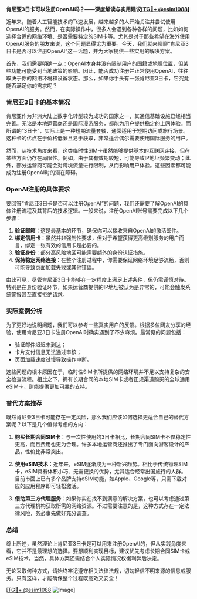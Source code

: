 **肯尼亚3日卡可以注册OpenAI吗？——深度解读与实用建议[[TG💪+ @esim1088](https://t.me/s/esim1088)]**

近年来，随着人工智能技术的飞速发展，越来越多的人开始关注并尝试使用OpenAI的服务。然而，在实际操作中，很多人会遇到各种各样的问题，比如如何选择合适的网络环境、是否需要特定的SIM卡等。尤其是对于那些希望在海外使用OpenAI服务的朋友来说，这个问题显得尤为重要。今天，我们就来聊聊“肯尼亚3日卡是否可以注册OpenAI”这一话题，并为大家提供一些实用的解决方案。

首先，我们需要明确一点：OpenAI本身并没有限制用户的国籍或地理位置，但某些功能可能受到当地政策的影响。因此，能否成功注册并正常使用OpenAI，往往取决于你的网络环境和设备状态。那么，如果你手头有一张肯尼亚3日卡，它究竟能否满足你的需求呢？

### 肯尼亚3日卡的基本情况

肯尼亚作为非洲大陆上数字化转型较为成功的国家之一，其通信基础设施已经相当完善。无论是本地运营商还是国际漫游服务，都能为用户提供稳定的上网体验。而所谓的“3日卡”，实际上是一种短期流量套餐，通常适用于短期访问或旅行场景。这种卡的优点在于价格低廉且易于获取，非常适合偶尔需要使用国际服务的用户。

然而，从技术角度来看，这类临时性SIM卡虽然能够提供基本的互联网连接，但在某些方面仍存在局限性。例如，由于其有效期较短，可能导致IP地址频繁变动；此外，部分运营商可能会对跨境流量进行限制，从而影响用户体验。这些因素都可能成为注册OpenAI时的潜在障碍。

### OpenAI注册的具体要求

要回答“肯尼亚3日卡是否可以注册OpenAI”的问题，我们还需要了解OpenAI的具体注册流程及其背后的技术逻辑。一般来说，注册OpenAI账号需要完成以下几个步骤：

1. **验证邮箱**：这是最基本的环节，确保你可以接收来自OpenAI的激活邮件。
2. **绑定信用卡**：虽然并非强制性要求，但对于希望获得更高级别服务的用户而言，绑定一张有效的信用卡是必要的。
3. **验证身份**：部分高风险地区可能需要额外的身份认证措施。
4. **保持稳定网络连接**：在整个注册过程中，你需要保证网络环境足够流畅，否则可能导致页面加载失败或其他错误。

由此可见，尽管肯尼亚3日卡能够在一定程度上满足上述条件，但仍需谨慎对待。特别是在身份验证环节，如果运营商提供的IP地址被认为是异常的，可能会触发系统警报甚至直接拒绝请求。

### 实际案例分析

为了更好地说明问题，我们可以参考一些真实用户的反馈。根据多位网友分享的经验，使用肯尼亚3日卡注册OpenAI时确实遇到了不少麻烦。最常见的问题包括：
- 验证邮件迟迟未到达；
- 卡片支付信息无法通过审核；
- 页面加载速度过慢导致操作中断。

这些问题的根本原因在于，临时性SIM卡所提供的网络环境并不足以支持复杂的安全检查流程。相比之下，拥有长期合同的本地SIM卡或者正规渠道购买的全球通用eSIM卡，则能提供更加可靠的支持。

### 替代方案推荐

既然肯尼亚3日卡可能存在一定风险，那么我们应该如何选择更适合自己的替代方案呢？以下是几个值得考虑的方向：

1. **购买长期合同SIM卡**：与一次性使用的3日卡相比，长期合同SIM卡不仅稳定性更高，而且费用也更为合理。许多本地运营商还推出了专门面向游客设计的产品，性价比非常突出。
   
2. **使用eSIM技术**：近年来，eSIM逐渐成为一种新兴趋势。相比于传统物理SIM卡，eSIM具有体积小巧、无需更换的优势，尤其适合经常出国旅行的人群。目前市面上已有多个品牌支持eSIM功能，如Apple、Google等，只需下载对应的应用程序即可轻松激活。

3. **借助第三方代理服务**：如果你实在找不到满意的解决方案，也可以考虑通过第三方代理机构获取所需的网络资源。不过需要注意的是，这种方式存在一定法律风险，务必事先做好充分调查。

### 总结

综上所述，虽然理论上肯尼亚3日卡是可以用来注册OpenAI的，但从实践角度来看，它并不是最理想的选择。要想顺利实现目标，建议优先考虑长期合同SIM卡或eSIM技术。当然，具体方案还需结合个人实际情况权衡利弊后决定。

无论采取何种方式，请始终牢记遵守相关法律法规，切勿轻信不明来源的信息或服务。只有这样，才能确保整个过程既高效又安全！

[[TG💪+ @esim1088](https://t.me/s/esim1088) ![Image](https://i.postimg.cc/4NQfJmqS/Snipaste-2025-05-13-00-14-12.png)]
